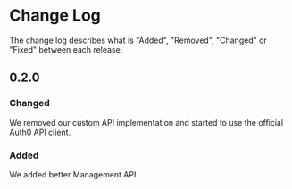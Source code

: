 # Change Log

The change log describes what is "Added", "Removed", "Changed" or "Fixed" between each release. 

## 0.2.0

### Changed

We removed our custom API implementation and started to use the official Auth0 API client. 

### Added

We added better Management API
